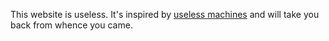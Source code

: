 This website is useless. It's inspired by [useless machines](http://en.wikipedia.org/wiki/Useless_machine) and will take you back from whence you came.
